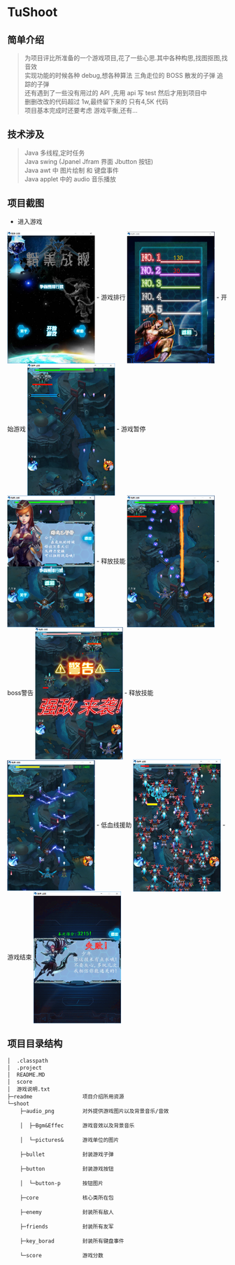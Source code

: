 # TuShoot
## 简单介绍
>为项目评比所准备的一个游戏项目,花了一些心思.其中各种构思,找图抠图,找音效
<br/>实现功能的时候各种 debug,想各种算法 三角走位的 BOSS 散发的子弹 追踪的子弹
<br/>还有遇到了一些没有用过的 API ,先用 api 写 test 然后才用到项目中
<br/>删删改改的代码超过 1w,最终留下来的 只有4,5K 代码
<br/>项目基本完成时还要考虑 游戏平衡,还有...

## 技术涉及
>Java 多线程,定时任务
<br/>Java swing (Jpanel Jfram 界面 Jbutton 按钮)
<br/>Java awt 中 图片绘制 和 键盘事件
<br/>Java applet 中的 audio 音乐播放

## 项目截图
- 进入游戏
<img src="https://github.com/tu-jacktu/TuShoot/blob/master/readme/0.png" width = "200" div align=center />
- 游戏排行
<img src="https://github.com/tu-jacktu/TuShoot/blob/master/readme/1.png" width = "200" div align=center />
- 开始游戏
<img src="https://github.com/tu-jacktu/TuShoot/blob/master/readme/2.png" width = "200" div align=center />
- 游戏暂停
<img src="https://github.com/tu-jacktu/TuShoot/blob/master/readme/3.png" width = "200" div align=center />
- 释放技能
<img src="https://github.com/tu-jacktu/TuShoot/blob/master/readme/4.png" width = "200" div align=center />
- boss警告
<img src="https://github.com/tu-jacktu/TuShoot/blob/master/readme/5.png" width = "200" div align=center />
- 释放技能
<img src="https://github.com/tu-jacktu/TuShoot/blob/master/readme/6.png" width = "200" div align=center />
- 低血线援助
<img src="https://github.com/tu-jacktu/TuShoot/blob/master/readme/7.png" width = "200" div align=center />
- 游戏结束
<img src="https://github.com/tu-jacktu/TuShoot/blob/master/readme/8.png" width = "200" div align=center />

## 项目目录结构
```
│  .classpath
│  .project
│  README.MD
│  score
│  游戏说明.txt      
├─readme				项目介绍所用资源
└─shoot
    ├─audio_png			对外提供游戏图片以及背景音乐/音效

    │  ├─Bgm&Effec		游戏音效以及背景音乐

    │  └─pictures&		游戏单位的图片

    ├─bullet			封装游戏子弹

    ├─button			封装游戏按钮

    │  └─button-p		按钮图片

    ├─core    			核心类所在包

    ├─enemy				封装所有敌人

    ├─friends			封装所有友军

    ├─key_borad			封装所有键盘事件

    └─score				游戏分数
```
